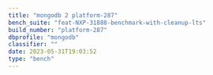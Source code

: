 ```yaml
---
title: "mongodb 2 platform-287"
bench_suite: "feat-NXP-31888-benchmark-with-cleanup-lts"
build_number: "platform-287"
dbprofile: "mongodb"
classifier: ""
date: 2023-05-31T19:03:52
type: "bench"
---
```

